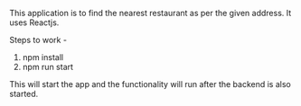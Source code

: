 This application is to find the nearest restaurant as per the given address. It uses Reactjs.

Steps to work -

1) npm install
2) npm run start

This will start the app and the functionality will run after the backend is also started.
